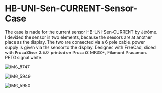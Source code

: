 # HB-UNI-Sen-CURRENT-Sensor-Case

The case is made for the current sensor HB-UNI-Sen-CURRENT by Jérôme. I devided the sensor in two elements, because the sensors are at another place as the display. The two are connected via a 6 pole cable, power supply is given via the sensor to the display. Designed with FreeCad, sliced with PrusaSlicer 2.5.0, printed on Prusa i3 MK3S+, Filament Prusament PETG signal white.

![IMG_5747](https://user-images.githubusercontent.com/109289817/221908587-f5c8734b-74c6-4326-9030-cf0692912978.JPG)

![IMG_5949](https://user-images.githubusercontent.com/109289817/221908660-b89746ab-c7e9-4462-a15c-959b7c579542.JPG)

![IMG_5950](https://user-images.githubusercontent.com/109289817/221908683-d65c43b9-1708-4c62-80fe-abe2409de81f.JPG)
